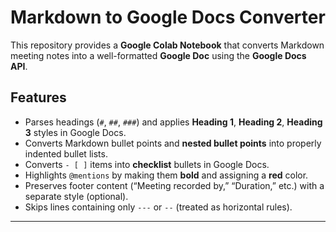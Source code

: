 # Markdown to Google Docs Converter

This repository provides a **Google Colab Notebook** that converts Markdown meeting notes into a well-formatted **Google Doc** using the **Google Docs API**.

## Features
- Parses headings (`#`, `##`, `###`) and applies **Heading 1**, **Heading 2**, **Heading 3** styles in Google Docs.
- Converts Markdown bullet points and **nested bullet points** into properly indented bullet lists.
- Converts `- [ ]` items into **checklist** bullets in Google Docs.
- Highlights `@mentions` by making them **bold** and assigning a **red** color.
- Preserves footer content (“Meeting recorded by,” “Duration,” etc.) with a separate style (optional).
- Skips lines containing only `---` or `--` (treated as horizontal rules).

---

